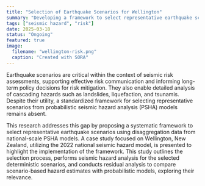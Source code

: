 ```yaml
---
title: "Selection of Earthquake Scenarios for Wellington"
summary: "Developing a framework to select representative earthquake scenarios for risk assessment and risk communication, leveraging the national seismic hazard model."
tags: ["seismic hazard", "risk"]
date: 2025-03-18
status: "Ongoing"
featured: true
image:
  filename: "wellington-risk.png"
  caption: "Created with SORA"
---
```


Earthquake scenarios are critical within the context of seismic risk assessments, supporting effective risk communication and informing long-term policy decisions for risk mitigation. They also enable detailed analysis of cascading hazards such as landslides, liquefaction, and tsunamis. Despite their utility, a standardized framework for selecting representative scenarios from probabilistic seismic hazard analysis (PSHA) models remains absent.

This research addresses this gap by proposing a systematic framework to select representative earthquake scenarios using disaggregation data from national-scale PSHA models. A case study focused on Wellington, New Zealand, utilizing the 2022 national seismic hazard model, is presented to highlight the implementation of the framework. This study outlines the selection process, performs seismic hazard analysis for the selected deterministic scenarios, and conducts residual analysis to compare scenario-based hazard estimates with probabilistic models, exploring their relevance.

